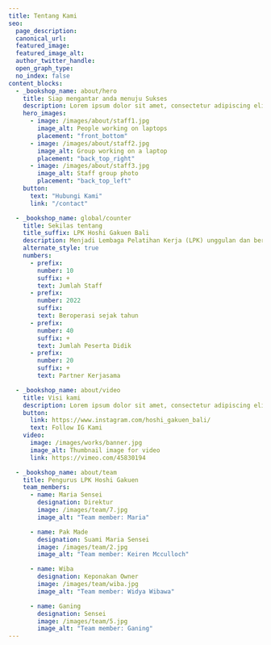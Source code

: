 ```yaml
---
title: Tentang Kami
seo:
  page_description:
  canonical_url:
  featured_image:
  featured_image_alt:
  author_twitter_handle:
  open_graph_type:
  no_index: false
content_blocks:
  - _bookshop_name: about/hero
    title: Siap mengantar anda menuju Sukses
    description: Lorem ipsum dolor sit amet, consectetur adipiscing elit, sed do eiusmod tempor incididunt ut labore et dolore magna aliqua..
    hero_images:
      - image: /images/about/staff1.jpg
        image_alt: People working on laptops
        placement: "front_bottom"
      - image: /images/about/staff2.jpg
        image_alt: Group working on a laptop
        placement: "back_top_right"
      - image: /images/about/staff3.jpg
        image_alt: Staff group photo
        placement: "back_top_left"
    button:
      text: "Hubungi Kami"
      link: "/contact"

  - _bookshop_name: global/counter
    title: Sekilas tentang
    title_suffix: LPK Hoshi Gakuen Bali
    description: Menjadi Lembaga Pelatihan Kerja (LPK) unggulan dan berkualitas dalam mengirim tenaga kerja ke luar negeri.
    alternate_style: true
    numbers:
      - prefix:
        number: 10
        suffix: +
        text: Jumlah Staff
      - prefix:
        number: 2022
        suffix:
        text: Beroperasi sejak tahun
      - prefix:
        number: 40
        suffix: +
        text: Jumlah Peserta Didik
      - prefix:
        number: 20
        suffix: +
        text: Partner Kerjasama

  - _bookshop_name: about/video
    title: Visi kami
    description: Lorem ipsum dolor sit amet, consectetur adipiscing elit, sed do eiusmod tempor incididunt ut labore et dolore magna aliqua.Lorem ipsum dolor sit amet, consectetur adipiscing elit, sed do eiusmod tempor incididunt ut labore et dolore magna aliqua.
    button:
      link: https://www.instagram.com/hoshi_gakuen_bali/
      text: Follow IG Kami
    video:
      image: /images/works/banner.jpg
      image_alt: Thumbnail image for video
      link: https://vimeo.com/45830194

  - _bookshop_name: about/team
    title: Pengurus LPK Hoshi Gakuen
    team_members:
      - name: Maria Sensei
        designation: Direktur
        image: /images/team/7.jpg
        image_alt: "Team member: Maria"

      - name: Pak Made
        designation: Suami Maria Sensei
        image: /images/team/2.jpg
        image_alt: "Team member: Keiren Mcculloch"

      - name: Wiba
        designation: Keponakan Owner
        image: /images/team/wiba.jpg
        image_alt: "Team member: Widya Wibawa"

      - name: Ganing
        designation: Sensei
        image: /images/team/5.jpg
        image_alt: "Team member: Ganing"
---
```

